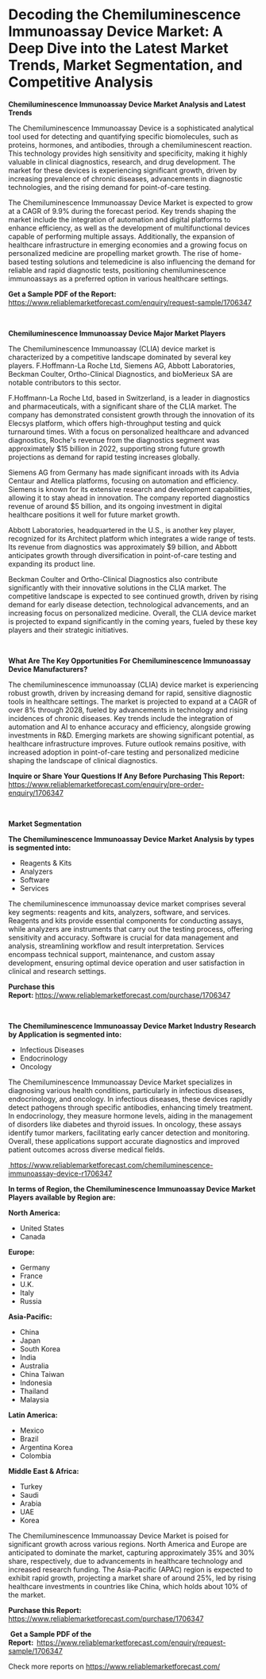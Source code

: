 <p><h1>Decoding the Chemiluminescence Immunoassay Device Market: A Deep Dive into the Latest Market Trends, Market Segmentation, and Competitive Analysis</h1></p><p><strong>Chemiluminescence Immunoassay Device Market Analysis and Latest Trends</strong></p>
<p><p>The Chemiluminescence Immunoassay Device is a sophisticated analytical tool used for detecting and quantifying specific biomolecules, such as proteins, hormones, and antibodies, through a chemiluminescent reaction. This technology provides high sensitivity and specificity, making it highly valuable in clinical diagnostics, research, and drug development. The market for these devices is experiencing significant growth, driven by increasing prevalence of chronic diseases, advancements in diagnostic technologies, and the rising demand for point-of-care testing.</p><p>The Chemiluminescence Immunoassay Device Market is expected to grow at a CAGR of 9.9% during the forecast period. Key trends shaping the market include the integration of automation and digital platforms to enhance efficiency, as well as the development of multifunctional devices capable of performing multiple assays. Additionally, the expansion of healthcare infrastructure in emerging economies and a growing focus on personalized medicine are propelling market growth. The rise of home-based testing solutions and telemedicine is also influencing the demand for reliable and rapid diagnostic tests, positioning chemiluminescence immunoassays as a preferred option in various healthcare settings.</p></p>
<p><strong>Get a Sample PDF of the Report:&nbsp;</strong> <a href="https://www.reliablemarketforecast.com/enquiry/request-sample/1706347?utm_campaign=1890&utm_medium=2&utm_source=Github&utm_content=ia&utm_term=10012025&utm_id=chemiluminescence-immunoassay-device">https://www.reliablemarketforecast.com/enquiry/request-sample/1706347</a></p>
<p>&nbsp;</p>
<p><strong>Chemiluminescence Immunoassay Device Major Market Players</strong></p>
<p><p>The Chemiluminescence Immunoassay (CLIA) device market is characterized by a competitive landscape dominated by several key players. F.Hoffmann-La Roche Ltd, Siemens AG, Abbott Laboratories, Beckman Coulter, Ortho-Clinical Diagnostics, and bioMerieux SA are notable contributors to this sector.</p><p>F.Hoffmann-La Roche Ltd, based in Switzerland, is a leader in diagnostics and pharmaceuticals, with a significant share of the CLIA market. The company has demonstrated consistent growth through the innovation of its Elecsys platform, which offers high-throughput testing and quick turnaround times. With a focus on personalized healthcare and advanced diagnostics, Roche's revenue from the diagnostics segment was approximately $15 billion in 2022, supporting strong future growth projections as demand for rapid testing increases globally.</p><p>Siemens AG from Germany has made significant inroads with its Advia Centaur and Atellica platforms, focusing on automation and efficiency. Siemens is known for its extensive research and development capabilities, allowing it to stay ahead in innovation. The company reported diagnostics revenue of around $5 billion, and its ongoing investment in digital healthcare positions it well for future market growth.</p><p>Abbott Laboratories, headquartered in the U.S., is another key player, recognized for its Architect platform which integrates a wide range of tests. Its revenue from diagnostics was approximately $9 billion, and Abbott anticipates growth through diversification in point-of-care testing and expanding its product line.</p><p>Beckman Coulter and Ortho-Clinical Diagnostics also contribute significantly with their innovative solutions in the CLIA market. The competitive landscape is expected to see continued growth, driven by rising demand for early disease detection, technological advancements, and an increasing focus on personalized medicine. Overall, the CLIA device market is projected to expand significantly in the coming years, fueled by these key players and their strategic initiatives.</p></p>
<p>&nbsp;</p>
<p><strong>What Are The Key Opportunities For Chemiluminescence Immunoassay Device Manufacturers?</strong></p>
<p><p>The chemiluminescence immunoassay (CLIA) device market is experiencing robust growth, driven by increasing demand for rapid, sensitive diagnostic tools in healthcare settings. The market is projected to expand at a CAGR of over 8% through 2028, fueled by advancements in technology and rising incidences of chronic diseases. Key trends include the integration of automation and AI to enhance accuracy and efficiency, alongside growing investments in R&D. Emerging markets are showing significant potential, as healthcare infrastructure improves. Future outlook remains positive, with increased adoption in point-of-care testing and personalized medicine shaping the landscape of clinical diagnostics.</p></p>
<p><strong>Inquire or Share Your Questions If Any Before Purchasing This Report:</strong> <a href="https://www.reliablemarketforecast.com/enquiry/pre-order-enquiry/1706347?utm_campaign=1890&utm_medium=2&utm_source=Github&utm_content=ia&utm_term=10012025&utm_id=chemiluminescence-immunoassay-device">https://www.reliablemarketforecast.com/enquiry/pre-order-enquiry/1706347</a></p>
<p>&nbsp;</p>
<p><strong>Market Segmentation</strong></p>
<p><strong>The Chemiluminescence Immunoassay Device Market Analysis by types is segmented into:</strong></p>
<p><ul><li>Reagents & Kits</li><li>Analyzers</li><li>Software</li><li>Services</li></ul></p>
<p><p>The chemiluminescence immunoassay device market comprises several key segments: reagents and kits, analyzers, software, and services. Reagents and kits provide essential components for conducting assays, while analyzers are instruments that carry out the testing process, offering sensitivity and accuracy. Software is crucial for data management and analysis, streamlining workflow and result interpretation. Services encompass technical support, maintenance, and custom assay development, ensuring optimal device operation and user satisfaction in clinical and research settings.</p></p>
<p><strong>Purchase this Report:&nbsp;</strong><a href="https://www.reliablemarketforecast.com/purchase/1706347?utm_campaign=1890&utm_medium=2&utm_source=Github&utm_content=ia&utm_term=10012025&utm_id=chemiluminescence-immunoassay-device">https://www.reliablemarketforecast.com/purchase/1706347</a></p>
<p>&nbsp;</p>
<p><strong>The Chemiluminescence Immunoassay Device Market Industry Research by Application is segmented into:</strong></p>
<p><ul><li>Infectious Diseases</li><li>Endocrinology</li><li>Oncology</li></ul></p>
<p><p>The Chemiluminescence Immunoassay Device Market specializes in diagnosing various health conditions, particularly in infectious diseases, endocrinology, and oncology. In infectious diseases, these devices rapidly detect pathogens through specific antibodies, enhancing timely treatment. In endocrinology, they measure hormone levels, aiding in the management of disorders like diabetes and thyroid issues. In oncology, these assays identify tumor markers, facilitating early cancer detection and monitoring. Overall, these applications support accurate diagnostics and improved patient outcomes across diverse medical fields.</p></p>
<p><a href="https://www.reliablemarketforecast.com/chemiluminescence-immunoassay-device-r1706347?utm_campaign=1890&utm_medium=2&utm_source=Github&utm_content=ia&utm_term=10012025&utm_id=chemiluminescence-immunoassay-device">&nbsp;https://www.reliablemarketforecast.com/chemiluminescence-immunoassay-device-r1706347</a></p>
<p><strong>In terms of Region, the Chemiluminescence Immunoassay Device Market Players available by Region are:</strong></p>
<p>
    <p> <strong> North America: </strong>
        <ul>
            <li>United States</li>
            <li>Canada</li>
        </ul>
        </p> 
    <p> <strong> Europe: </strong>
        <ul>
            <li>Germany</li>
            <li>France</li>
            <li>U.K.</li>
            <li>Italy</li>
            <li>Russia</li>
        </ul>
        </p> 
    <p> <strong> Asia-Pacific: </strong>
        <ul>
            <li>China</li>
            <li>Japan</li>
            <li>South Korea</li>
            <li>India</li>
            <li>Australia</li>
            <li>China Taiwan</li>
            <li>Indonesia</li>
            <li>Thailand</li>
            <li>Malaysia</li>
        </ul>
        </p> 
    <p> <strong> Latin America: </strong>
        <ul>
            <li>Mexico</li>
            <li>Brazil</li>
            <li>Argentina Korea</li>
            <li>Colombia</li>
        </ul>
        </p> 
    <p> <strong> Middle East & Africa: </strong>
        <ul>
            <li>Turkey</li>
            <li>Saudi</li>
            <li>Arabia</li>
            <li>UAE</li>
            <li>Korea</li>
        </ul>
    </p>
    </p>
<p><p>The Chemiluminescence Immunoassay Device Market is poised for significant growth across various regions. North America and Europe are anticipated to dominate the market, capturing approximately 35% and 30% share, respectively, due to advancements in healthcare technology and increased research funding. The Asia-Pacific (APAC) region is expected to exhibit rapid growth, projecting a market share of around 25%, led by rising healthcare investments in countries like China, which holds about 10% of the market.</p></p>
<p><strong>Purchase this Report: </strong><a href="https://www.reliablemarketforecast.com/purchase/1706347?utm_campaign=1890&utm_medium=2&utm_source=Github&utm_content=ia&utm_term=10012025&utm_id=chemiluminescence-immunoassay-device">https://www.reliablemarketforecast.com/purchase/1706347</a></p>
<p>&nbsp;<strong>Get a Sample PDF of the Report:&nbsp;&nbsp;</strong><a href="https://www.reliablemarketforecast.com/enquiry/request-sample/1706347?utm_campaign=1890&utm_medium=2&utm_source=Github&utm_content=ia&utm_term=10012025&utm_id=chemiluminescence-immunoassay-device">https://www.reliablemarketforecast.com/enquiry/request-sample/1706347</a></p>
<p><strong></strong></p>
<p>Check more reports on <a href="https://www.reliablemarketforecast.com/?utm_campaign=1890&utm_medium=2&utm_source=Github&utm_content=ia&utm_term=10012025&utm_id=chemiluminescence-immunoassay-device">https://www.reliablemarketforecast.com/</a></p>
